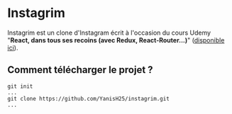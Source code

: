 # Instagrim
Instagrim est un clone d'Instagram écrit à l'occasion du cours Udemy "**React, dans tous ses recoins (avec Redux, React-Router...)**" ([disponible ici](https://www.udemy.com/devenir-un-crack-avec-react/)).


## Comment télécharger le projet ?

    git init
    ...
    git clone https://github.com/YanisH25/instagrim.git
    ...

